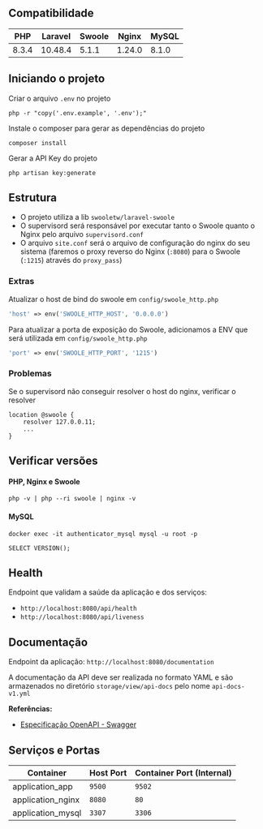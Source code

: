 ## Compatibilidade

| PHP   | Laravel  | Swoole | Nginx  | MySQL  |
|-------|----------|--------|--------|--------|
| 8.3.4 | 10.48.4  | 5.1.1  | 1.24.0 |  8.1.0 |

## Iniciando o projeto
Criar o arquivo `.env` no projeto
```shell
php -r "copy('.env.example', '.env');"
```    
Instale o composer para gerar as dependências do projeto
```shell
composer install
```
Gerar a API Key do projeto
```shell
php artisan key:generate
```

## Estrutura
- O projeto utiliza a lib `swooletw/laravel-swoole`
- O supervisord será responsável por executar tanto o Swoole quanto o Nginx pelo arquivo `supervisord.conf`
- O arquivo `site.conf` será o arquivo de configuração do nginx do seu sistema (faremos o proxy reverso do Nginx (`:8080`) para o Swoole (`:1215`) através do `proxy_pass`)

### Extras
Atualizar o host de bind do swoole em `config/swoole_http.php`
```php
'host' => env('SWOOLE_HTTP_HOST', '0.0.0.0')
```
Para atualizar a porta de exposição do Swoole, adicionamos a ENV que será utilizada em `config/swoole_http.php`
```php
'port' => env('SWOOLE_HTTP_PORT', '1215')
```

### Problemas
Se o supervisord não conseguir resolver o host do nginx, verificar o resolver
```apacheconf
location @swoole {
    resolver 127.0.0.11;
    ...
}
```

## Verificar versões
#### PHP, Nginx e Swoole
```shell
php -v | php --ri swoole | nginx -v
```
#### MySQL
```shell
docker exec -it authenticator_mysql mysql -u root -p 
```
```
SELECT VERSION();
```

## Health
Endpoint que validam a saúde da aplicação e dos serviços:

- `http://localhost:8080/api/health`
- `http://localhost:8080/api/liveness`

## Documentação 
Endpoint da aplicação: `http://localhost:8080/documentation`

A documentação da API deve ser realizada no formato YAML e são armazenados no diretório `storage/view/api-docs` pelo nome `api-docs-v1.yml`

**Referências:**
- [Especificação OpenAPI - Swagger](https://swagger.io/specification/)

## Serviços e Portas

| Container                | Host Port | Container Port (Internal) |
| ------------------------ | --------- | ------------------------- |
| application_app          | `9500`    | `9502`                    |
| application_nginx        | `8080`    | `80`                      |
| application_mysql        | `3307`    | `3306`                    |


